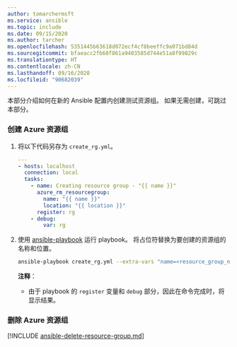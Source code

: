 ```yaml
---
author: tomarchermsft
ms.service: ansible
ms.topic: include
ms.date: 09/15/2020
ms.author: tarcher
ms.openlocfilehash: 5351445b63618d072ecf4cf8beeffc9a071bd84d
ms.sourcegitcommit: bfaeacc2fb68f861a9403585d744e51a8f99829c
ms.translationtype: HT
ms.contentlocale: zh-CN
ms.lasthandoff: 09/16/2020
ms.locfileid: "90682039"
---
```

本部分介绍如何在新的 Ansible 配置内创建测试资源组。 如果无需创建，可跳过本部分。

### <a name="create-an-azure-resource-group"></a>创建 Azure 资源组

1. 将以下代码另存为 `create_rg.yml`。

    ```yaml
    ---
    - hosts: localhost
      connection: local
      tasks:
        - name: Creating resource group - "{{ name }}"
          azure_rm_resourcegroup:
            name: "{{ name }}"
            location: "{{ location }}"
          register: rg
        - debug:
            var: rg
    ```

1. 使用 [ansible-playbook](https://docs.ansible.com/ansible/latest/cli/ansible-playbook.html) 运行 playbook。 将占位符替换为要创建的资源组的名称和位置。

    ```bash
    ansible-playbook create_rg.yml --extra-vars "name=<resource_group_name> location=<resource_group_location>"
    ```

    **注释**：

    - 由于 playbook 的 `register` 变量和 `debug` 部分，因此在命令完成时，将显示结果。

### <a name="delete-an-azure-resource-group"></a>删除 Azure 资源组

[!INCLUDE [ansible-delete-resource-group.md](ansible-delete-resource-group.md)]
